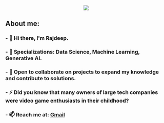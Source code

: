 <div id="header" align="center">
  <img src="https://github.com/Abstract-Dex/Abstract-Dex/assets/90722648/1ae75bca-d4e5-479b-ac58-9137bdfd8797">
</div>

<div id="head">
  <h2><b>About me: </b></h2>
</div>
<div id="bio">
  <h3>- 👋 Hi there, I'm Rajdeep. </h3>
  <h3>- 🚀 Specializations: Data Science, Machine Learning, Generative AI. </h3>
  <h3>- 👯 Open to collaborate on projects to expand my knowledge and contribute to solutions.</h3>
  <h3>- ⚡ Did you know that many owners of large tech companies were video game enthusiasts in their childhood?</h3>
  <h3> - 📫 Reach me at: <a href="mailto:basu.rajdeep2002@gmail.com">Gmail</a>
</div>
